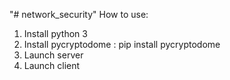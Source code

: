 "# network_security" 
How to use:
1. Install python 3
2. Install pycryptodome : pip install pycryptodome
3. Launch server
4. Launch client

